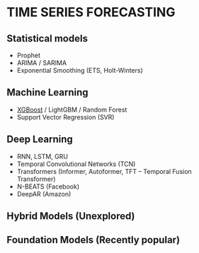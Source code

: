 # TIME SERIES FORECASTING

## Statistical models

- Prophet
- ARIMA / SARIMA
- Exponential Smoothing (ETS, Holt-Winters)

## Machine Learning

- [XGBoost](https://www.kaggle.com/code/robikscube/tutorial-time-series-forecasting-with-xgboost/notebook) / LightGBM / Random Forest
- Support Vector Regression (SVR)

## Deep Learning

- RNN, LSTM, GRU
- Temporal Convolutional Networks (TCN)
- Transformers (Informer, Autoformer, TFT – Temporal Fusion Transformer)
- N-BEATS (Facebook)
- DeepAR (Amazon)

## Hybrid Models (Unexplored)

## Foundation Models (Recently popular)
